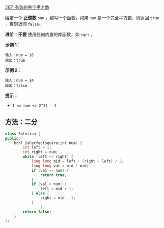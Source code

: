 [367. 有效的完全平方数](https://leetcode-cn.com/problems/valid-perfect-square/)

给定一个 **正整数** `num` ，编写一个函数，如果 `num` 是一个完全平方数，则返回 `true` ，否则返回 `false`。

**进阶：不要** 使用任何内置的库函数，如 `sqrt` 。

**示例 1：**

```
输入：num = 16
输出：true
```

**示例 2：**

```
输入：num = 14
输出：false
```

**提示：**

- `1 <= num <= 2^31 - 1`

## 方法：二分

```cpp
class Solution {
public:
    bool isPerfectSquare(int num) {
        int left = 1;
        int right = num;
        while (left <= right) {
            long long mid = left + (right - left) / 2;
            long long val = mid * mid;
            if (val == num) {
                return true;
            }
            if (val < num) {
                left = mid + 1;
            } else {
                right = mid - 1;
            }
                }
        return false;
    }
};
```

